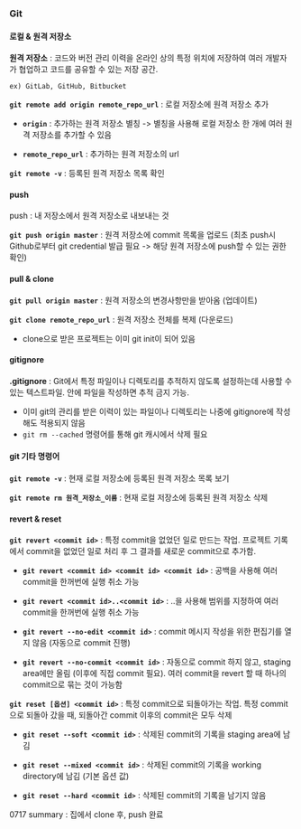 ### Git

#### 로컬 & 원격 저장소

**원격 저장소** : 코드와 버전 관리 이력을 온라인 상의 특정 위치에 저장하여 여러 개발자가 협업하고 코드를 공유할 수 있는 저장 공간. 

    ex) GitLab, GitHub, Bitbucket

**`git remote add origin remote_repo_url`** : 로컬 저장소에 원격 저장소 추가
    
* **`origin`** : 추가하는 원격 저장소 별칭 -> 별칭을 사용해 로컬 저장소 한 개에 여러 원격 저장소를 추가할 수 있음
    
* **`remote_repo_url`** : 추가하는 원격 저장소의 url

**`git remote -v`** : 등록된 원격 저장소 목록 확인

#### push
push : 내 저장소에서 원격 저장소로 내보내는 것

**`git push origin master`** : 원격 저장소에 commit 목록을 업로드 (최초 push시 Github로부터 git credential 발급 필요 -> 해당 원격 저장소에 push할 수 있는 권한 확인)

#### pull & clone

**`git pull origin master`** : 원격 저장소의 변경사항만을 받아옴 (업데이트)

**`git clone remote_repo_url`** : 원격 저장소 전체를 복제 (다운로드)

- clone으로 받은 프로젝트는 이미 git init이 되어 있음

#### gitignore

**.gitignore** : Git에서 특정 파일이나 디렉토리를 추적하지 않도록 설정하는데 사용할 수 있는 텍스트파일. 안에 파일을 작성하면 추적 금지 가능.

* 이미 git의 관리를 받은 이력이 있는 파일이나 디렉토리는 나중에 gitignore에 작성해도 적용되지 않음
* `git rm --cached` 명령어를 통해 git 캐시에서 삭제 필요
  
#### git 기타 명령어

**`git remote -v`** : 현재 로컬 저장소에 등록된 원격 저장소 목록 보기

**`git remote rm 원격_저장소_이름`** : 현재 로컬 저장소에 등록된 원격 저장소 삭제

#### revert & reset

**`git revert <commit id>`** : 특정 commit을 없었던 일로 만드는 작업. 프로젝트 기록에서 commit을 없었던 일로 처리 후 그 결과를 새로운 commit으로 추가함.

* **`git revert <commit id> <commit id> <commit id>`** : 공백을 사용해 여러 commit을 한꺼번에 실행 취소 가능

* **`git revert <commit id>..<commit id>`** : ..을 사용해 범위를 지정하여 여러 commit을 한꺼번에 실행 취소 가능

* **`git revert --no-edit <commit id>`** : commit 메시지 작성을 위한 편집기를 열지 않음 (자동으로 commit 진행)

* **`git revert --no-commit <commit id>`** : 자동으로 commit 하지 않고, staging area에만 올림 (이후에 직접 commit 필요). 여러 commit을 revert 할 때 하나의 commit으로 묶는 것이 가능함

**`git reset [옵션] <commit id>`** : 특정 commit으로 되돌아가는 작업. 특정 commit으로 되돌아 갔을 때, 되돌아간 commit 이후의 commit은 모두 삭제

* **`git reset --soft <commit id>`** : 삭제된 commit의 기록을 staging area에 남김

* **`git reset --mixed <commit id>`** : 삭제된 commit의 기록을 working directory에 남김 (기본 옵션 값)

* **`git reset --hard <commit id>`** : 삭제된 commit의 기록을 남기지 않음

0717 summary : 집에서 clone 후, push 완료